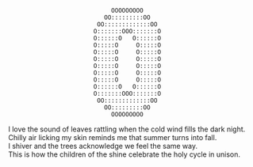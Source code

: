                                  OOOOOOOOO     
                               OO:::::::::OO   
                             OO:::::::::::::OO 
                            O:::::::OOO:::::::O
                            O::::::O   O::::::O
                            O:::::O     O:::::O
                            O:::::O     O:::::O
                            O:::::O     O:::::O
                            O:::::O     O:::::O
                            O:::::O     O:::::O
                            O:::::O     O:::::O
                            O::::::O   O::::::O
                            O:::::::OOO:::::::O
                             OO:::::::::::::OO 
                               OO:::::::::OO   
                                 OOOOOOOOO     


                   
I love the sound of leaves rattling when the cold wind fills the dark night.  
Chilly air licking my skin reminds me that summer turns into fall.  
I shiver and the trees acknowledge we feel the same way.   
This is how the children of the shine celebrate the holy cycle in unison.   

